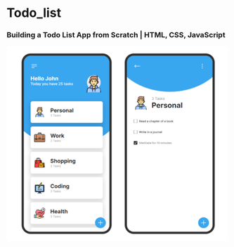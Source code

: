 # Todo_list

### Building a Todo List App from Scratch | HTML, CSS, JavaScript 

![preview img](/images/preview.png)
